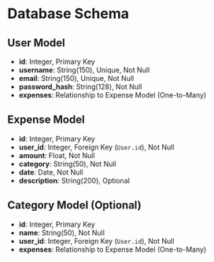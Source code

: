 # Database Schema

## User Model

- **id**: Integer, Primary Key
- **username**: String(150), Unique, Not Null
- **email**: String(150), Unique, Not Null
- **password_hash**: String(128), Not Null
- **expenses**: Relationship to Expense Model (One-to-Many)

## Expense Model

- **id**: Integer, Primary Key
- **user_id**: Integer, Foreign Key (`User.id`), Not Null
- **amount**: Float, Not Null
- **category**: String(50), Not Null
- **date**: Date, Not Null
- **description**: String(200), Optional

## Category Model (Optional)

- **id**: Integer, Primary Key
- **name**: String(50), Not Null
- **user_id**: Integer, Foreign Key (`User.id`), Not Null
- **expenses**: Relationship to Expense Model (One-to-Many)